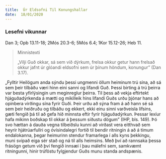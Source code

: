 ```yaml
---
title:  Úr Eldsofni Til Konungshallar
date:  18/01/2020
---
```


### Lesefni vikunnar
Dan 3; Opb 13.11-18; 2Mós 20.3-6; 5Mós 6.4; 1Kor 15.12-26; Heb 11.

> <p>Minnistexti</p>
> „Vilji Guð okkar, sá sem við dýrkum, frelsa okkur getur hann frelsað okkur jafnt úr glóandi eldsofni sem úr þínum höndum, konungur” (Dan 3.17).

„Fylltir Heilögum anda sýndu þessi ungmenni öllum heiminum trú sína, að sá sem þeir tilbáðu væri hinn eini sanni og lifandi Guð. Þessi birting á trú þeirra var besta yfirlýsingin um meginreglur þeirra. Til þess að vekja eftirtekt hjáguðadýrkenda á mætti og mikilleik hins lifandi Guðs urðu þjónar hans að opinbera virðingu sína fyrir Guði. Þeir urðu að sýna fram á að hann sé sá sem þeir heiðruðu og tilbáðu og ekkert, ekki einu sinni varðveisla lífsins, gæti fengið þá til að gefa hið minnsta eftir fyrir hjáguðadýrkun. Þessar lexíur hafa mikinn boðskap til okkar á þessum síðustu dögum” (IHP, bls. 149). Þó svo hættan á dauða vegna tilbeiðslu kunni að virðast vera eitthvað sem heyrir hjátrúarfullri og óvísindalegri fortíð til bendir ritningin á að á tímum endalokanna, þegar heimurinn stendur framarlega í alls kyns þekkingu, muni svipað eiga sér stað og ná til alls heimsins. Með því að rannsaka þessa frásögn getum við því fengið innsæi í þau málefni sem, samkvæmt ritningunni, hinir trúföstu fylgjendur Guðs munu standa andspænis.